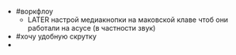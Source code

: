 - #воркфлоу
	- LATER настрой медиакнопки на маковской клаве чтоб они работали на асусе (в частности звук)
- #хочу удобную скрутку
-
